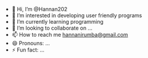 - 👋 Hi, I’m @Hannan202
- 👀 I’m interested in developing user friendly programs
- 🌱 I’m currently learning programming
- 💞️ I’m looking to collaborate on ...
- 📫 How to reach me hannanirumba@gmail.com
- 😄 Pronouns: ...
- ⚡ Fun fact: ...

<!---
Hannan202/Hannan202 is a ✨ special ✨ repository because its `README.md` (this file) appears on your GitHub profile.
You can click the Preview link to take a look at your changes.
--->

